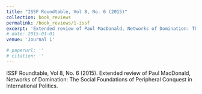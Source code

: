 ```yaml
---
title: "ISSF Roundtable, Vol 8, No. 6 (2015)"
collection: book_reviews
permalink: /book_reviews/1-issf
excerpt: 'Extended review of Paul MacDonald, Networks of Domination: The Social Foundations of Peripheral Conquest in International Politics.'
# date: 2015-01-01
venue: 'Journal 1'

# paperurl: '' 
# citation: ''
---
```

ISSF Roundtable, Vol 8, No. 6 (2015). Extended review of Paul MacDonald, Networks of Domination: The Social Foundations of Peripheral Conquest in International Politics.

<!-- [Read paper here](http://www.foreignaffairs.com/articles/141036/peter-liberman-and-julie-a-george/will-conquest-pdf) -->

<!-- Recommended citation: Your Name, You. (2009). "Paper Title Number 1." <i>Journal 1</i>. 1(1). -->